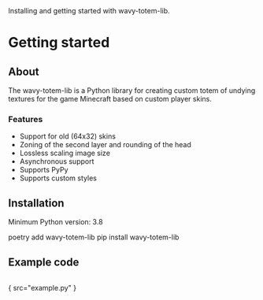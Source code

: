 <web-summary>
    Installing and getting started with wavy-totem-lib.
</web-summary>

# Getting started

## About

The wavy-totem-lib is a Python library for creating custom totem of undying textures for the game Minecraft based on
custom player skins.

### Features

* Support for old (64x32) skins
* Zoning of the second layer and rounding of the head
* Lossless scaling image size
* Asynchronous support
* Supports PyPy
* Supports custom styles

## Installation

<note>Minimum Python version: 3.8</note>

<tabs>
    <tab id="poetry-install" title="Poetry">
        <code-block>poetry add wavy-totem-lib</code-block>
    </tab>
    <tab id="pip-install" title="pip">
        <code-block>pip install wavy-totem-lib</code-block>
    </tab>
</tabs>

## Example code

```python
```

{ src="example.py" }
